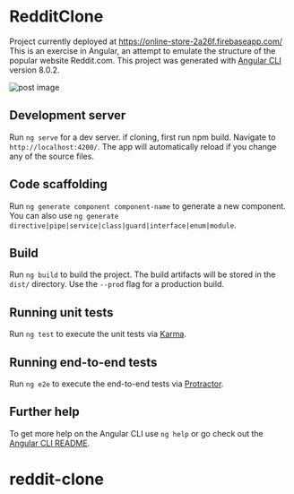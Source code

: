 # RedditClone
Project currently deployed at https://online-store-2a26f.firebaseapp.com/
This is an exercise in Angular, an attempt to emulate the structure of the popular website Reddit.com.
This project was generated with [Angular CLI](https://github.com/angular/angular-cli) version 8.0.2.

![post image](/src/assets/images/postimage.png)

## Development server

Run `ng serve` for a dev server. if cloning, first run npm build. Navigate to `http://localhost:4200/`. The app will automatically reload if you change any of the source files.

## Code scaffolding

Run `ng generate component component-name` to generate a new component. You can also use `ng generate directive|pipe|service|class|guard|interface|enum|module`.

## Build

Run `ng build` to build the project. The build artifacts will be stored in the `dist/` directory. Use the `--prod` flag for a production build.

## Running unit tests

Run `ng test` to execute the unit tests via [Karma](https://karma-runner.github.io).

## Running end-to-end tests

Run `ng e2e` to execute the end-to-end tests via [Protractor](http://www.protractortest.org/).

## Further help

To get more help on the Angular CLI use `ng help` or go check out the [Angular CLI README](https://github.com/angular/angular-cli/blob/master/README.md).
# reddit-clone
